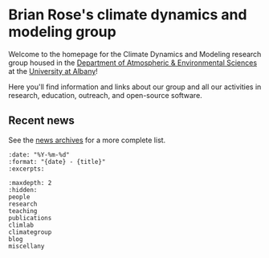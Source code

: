 # Brian Rose's climate dynamics and modeling group

Welcome to the homepage for the Climate Dynamics and Modeling research group
housed in the [Department of Atmospheric & Environmental Sciences](https://www.albany.edu/daes)
at the [University at Albany](https://www.albany.edu)!

Here you'll find information and links about our group and all our activities
in research, education, outreach, and open-source software. 

## Recent news

See the [news archives](blog) for a more complete list.

```{postlist}
:date: "%Y-%m-%d"
:format: "{date} - {title}"
:excerpts:
```


```{toctree}
:maxdepth: 2
:hidden:
people
research
teaching
publications
climlab
climategroup
blog
miscellany
```
